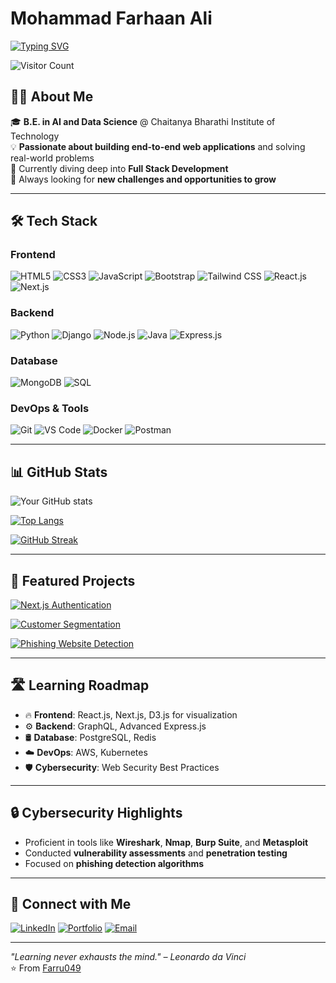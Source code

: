 # Mohammad Farhaan Ali

[![Typing SVG](https://readme-typing-svg.herokuapp.com?font=Fira+Code&pause=1000&color=2E97F7&width=435&lines=Full+Stack+Developer+in+Training;AI+and+Data+Science+Enthusiast;Machine+Learning+Intern;Cybersecurity+Aficionado)](https://git.io/typing-svg)

![Visitor Count](https://komarev.com/ghpvc/?username=Farru049&color=blue&style=flat-square)

## 👨‍💻 About Me

🎓 **B.E. in AI and Data Science** @ Chaitanya Bharathi Institute of Technology  
💡 **Passionate about building end-to-end web applications** and solving real-world problems  
🌱 Currently diving deep into **Full Stack Development**  
🔭 Always looking for **new challenges and opportunities to grow**

---

## 🛠️ Tech Stack

### Frontend
![HTML5](https://img.shields.io/badge/-HTML5-E34F26?style=flat-square&logo=html5&logoColor=white)
![CSS3](https://img.shields.io/badge/-CSS3-1572B6?style=flat-square&logo=css3&logoColor=white)
![JavaScript](https://img.shields.io/badge/-JavaScript-F7DF1E?style=flat-square&logo=javascript&logoColor=black)
![Bootstrap](https://img.shields.io/badge/-Bootstrap-563D7C?style=flat-square&logo=bootstrap&logoColor=white)
![Tailwind CSS](https://img.shields.io/badge/-Tailwind_CSS-38B2AC?style=flat-square&logo=tailwind-css&logoColor=white)
![React.js](https://img.shields.io/badge/-React.js-61DAFB?style=flat-square&logo=react&logoColor=black)
![Next.js](https://img.shields.io/badge/-Next.js-000000?style=flat-square&logo=next.js&logoColor=white)

### Backend
![Python](https://img.shields.io/badge/-Python-3776AB?style=flat-square&logo=Python&logoColor=white)
![Django](https://img.shields.io/badge/-Django-092E20?style=flat-square&logo=Django&logoColor=white)
![Node.js](https://img.shields.io/badge/-Node.js-339933?style=flat-square&logo=Node.js&logoColor=white)
![Java](https://img.shields.io/badge/-Java-007396?style=flat-square&logo=Java&logoColor=white)
![Express.js](https://img.shields.io/badge/-Express.js-000000?style=flat-square&logo=express&logoColor=white)

### Database
![MongoDB](https://img.shields.io/badge/-MongoDB-47A248?style=flat-square&logo=mongodb&logoColor=white)
![SQL](https://img.shields.io/badge/-SQL-4479A1?style=flat-square&logo=MySQL&logoColor=white)

### DevOps & Tools
![Git](https://img.shields.io/badge/-Git-F05032?style=flat-square&logo=git&logoColor=white)
![VS Code](https://img.shields.io/badge/-VS_Code-007ACC?style=flat-square&logo=visual-studio-code&logoColor=white)
![Docker](https://img.shields.io/badge/-Docker-2496ED?style=flat-square&logo=docker&logoColor=white)
![Postman](https://img.shields.io/badge/-Postman-FF6C37?style=flat-square&logo=postman&logoColor=white)

---

## 📊 GitHub Stats

![Your GitHub stats](https://github-readme-stats.vercel.app/api?username=Farru049&show_icons=true&theme=radical)

[![Top Langs](https://github-readme-stats.vercel.app/api/top-langs/?username=Farru049&layout=compact&theme=radical)](https://github.com/anuraghazra/github-readme-stats)

[![GitHub Streak](https://github-readme-streak-stats.herokuapp.com/?user=Farru049&theme=radical)](https://git.io/streak-stats)

---

## 🌟 Featured Projects

[![Next.js Authentication](https://github-readme-stats.vercel.app/api/pin/?username=Farru049&repo=Authentication-Next.js&theme=radical)](https://github.com/Farru049/Authentication-Next.js)

[![Customer Segmentation](https://github-readme-stats.vercel.app/api/pin/?username=Farru049&repo=Customer-Segmentation&theme=radical)](https://github.com/Farru049/Customer-Segmentation)

[![Phishing Website Detection](https://github-readme-stats.vercel.app/api/pin/?username=Farru049&repo=phishing-detection&theme=radical)](https://github.com/Farru049/phishing-detection)

---

## 🛣️ Learning Roadmap

- 🔥 **Frontend**: React.js, Next.js, D3.js for visualization  
- ⚙️ **Backend**: GraphQL, Advanced Express.js  
- 🛢️ **Database**: PostgreSQL, Redis  
- ☁️ **DevOps**: AWS, Kubernetes  
- 🛡️ **Cybersecurity**: Web Security Best Practices

---

## 🔒 Cybersecurity Highlights

- Proficient in tools like **Wireshark**, **Nmap**, **Burp Suite**, and **Metasploit**  
- Conducted **vulnerability assessments** and **penetration testing**  
- Focused on **phishing detection algorithms**

---

## 🤝 Connect with Me

[![LinkedIn](https://img.shields.io/badge/-LinkedIn-0077B5?style=for-the-badge&logo=Linkedin&logoColor=white)](https://www.linkedin.com/in/farhaan-ali-753581241/)
[![Portfolio](https://img.shields.io/badge/-Portfolio-000000?style=for-the-badge&logo=Firefox&logoColor=white)](https://ali-1234.netlify.app/)
[![Email](https://img.shields.io/badge/-Email-D14836?style=for-the-badge&logo=Gmail&logoColor=white)](mailto:alifarhaan655@gmail.com)

---

*"Learning never exhausts the mind." – Leonardo da Vinci*  
⭐️ From [Farru049](https://github.com/Farru049)
